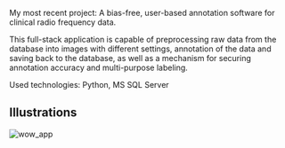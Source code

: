 My most recent project: A bias-free, user-based annotation software for clinical radio frequency data.

This full-stack application is capable of preprocessing raw data from the database into images with different settings, annotation of the data and saving back to the database, as well as a mechanism for securing annotation accuracy and multi-purpose labeling.

Used technologies: Python, MS SQL Server


## Illustrations
![wow_app](https://user-images.githubusercontent.com/78420756/203502719-cf4c970a-c67e-405e-bdda-0b8828b8b3c5.PNG) <br>
